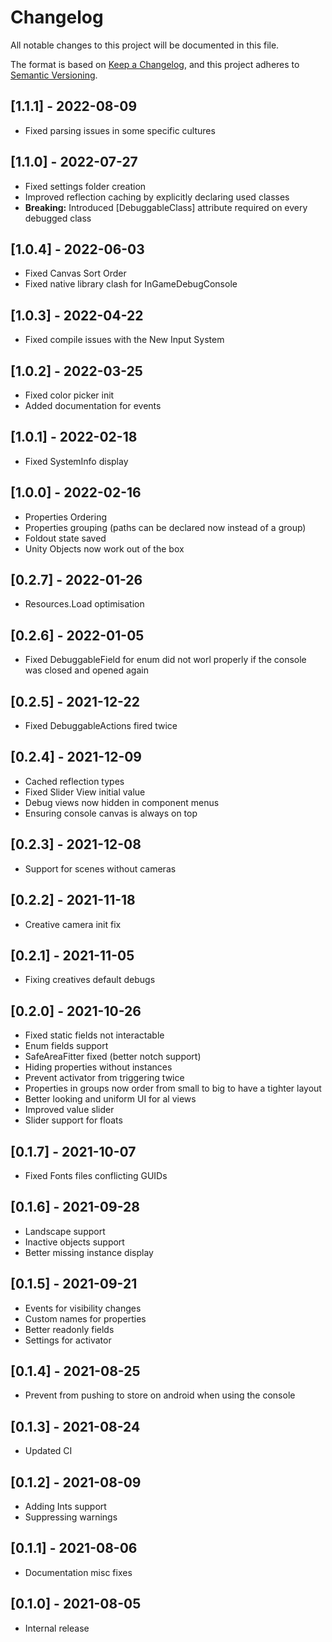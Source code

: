 # Changelog
All notable changes to this project will be documented in this file.

The format is based on [Keep a Changelog](https://keepachangelog.com/en/1.0.0/),
and this project adheres to [Semantic Versioning](https://semver.org/spec/v2.0.0.html).

## [1.1.1] - 2022-08-09
- Fixed parsing issues in some specific cultures

## [1.1.0] - 2022-07-27
- Fixed settings folder creation
- Improved reflection caching by explicitly declaring used classes
- **Breaking:** Introduced [DebuggableClass] attribute required on every debugged class

## [1.0.4] - 2022-06-03
- Fixed Canvas Sort Order
- Fixed native library clash for InGameDebugConsole

## [1.0.3] - 2022-04-22
- Fixed compile issues with the New Input System

## [1.0.2] - 2022-03-25
- Fixed color picker init
- Added documentation for events

## [1.0.1] - 2022-02-18
- Fixed SystemInfo display

## [1.0.0] - 2022-02-16
- Properties Ordering
- Properties grouping (paths can be declared now instead of a group)
- Foldout state saved
- Unity Objects now work out of the box

## [0.2.7] - 2022-01-26
- Resources.Load optimisation

## [0.2.6] - 2022-01-05
- Fixed DebuggableField for enum did not worl properly if the console was closed and opened again

## [0.2.5] - 2021-12-22
- Fixed DebuggableActions fired twice

## [0.2.4] - 2021-12-09
- Cached reflection types
- Fixed Slider View initial value
- Debug views now hidden in component menus
- Ensuring console canvas is always on top

## [0.2.3] - 2021-12-08
- Support for scenes without cameras

## [0.2.2] - 2021-11-18
- Creative camera init fix

## [0.2.1] - 2021-11-05
- Fixing creatives default debugs

## [0.2.0] - 2021-10-26
- Fixed static fields not interactable
- Enum fields support
- SafeAreaFitter fixed (better notch support)
- Hiding properties without instances
- Prevent activator from triggering twice
- Properties in groups now order from small to big to have a tighter layout
- Better looking and uniform UI for al views
- Improved value slider
- Slider support for floats

## [0.1.7] - 2021-10-07
- Fixed Fonts files conflicting GUIDs

## [0.1.6] - 2021-09-28
- Landscape support
- Inactive objects support
- Better missing instance display

## [0.1.5] - 2021-09-21
- Events for visibility changes
- Custom names for properties
- Better readonly fields
- Settings for activator

## [0.1.4] - 2021-08-25
- Prevent from pushing to store on android when using the console

## [0.1.3] - 2021-08-24
- Updated CI

## [0.1.2] - 2021-08-09
- Adding Ints support
- Suppressing warnings

## [0.1.1] - 2021-08-06
- Documentation misc fixes

## [0.1.0] - 2021-08-05
- Internal release


